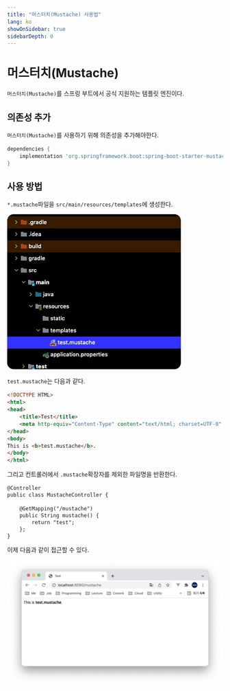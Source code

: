 ```yaml
---
title: "머스터치(Mustache) 사용법"
lang: ko
showOnSidebar: true
sidebarDepth: 0
---
```


# 머스터치(Mustache)
`머스터치(Mustache)`를 스프링 부트에서 공식 지원하는 템플릿 엔진이다. 

## 의존성 추가
`머스터치(Mustache)`를 사용하기 위해 의존성을 추가해야한다.
``` groovy
dependencies {
    implementation 'org.springframework.boot:spring-boot-starter-mustache'
}
```

## 사용 방법
`*.mustache`파일을 `src/main/resources/templates`에 생성한다.

![](./211201_mustache/1.png)

`test.mustache`는 다음과 같다.

``` html
<!DOCTYPE HTML>
<html>
<head>
    <title>Test</title>
    <meta http-equiv="Content-Type" content="text/html; charset=UTF-8" />
</head>
<body>
This is <b>test.mustache</b>.
</body>
</html>
```

그리고 컨트롤러에서 `.mustache`확장자를 제외한 파일명을 반환한다.
``` java{6}
@Controller
public class MustacheController {

    @GetMapping("/mustache")
    public String mustache() {
        return "test";
    };
}
```

이제 다음과 같이 접근할 수 있다.

![](./211201_mustache/2.png)